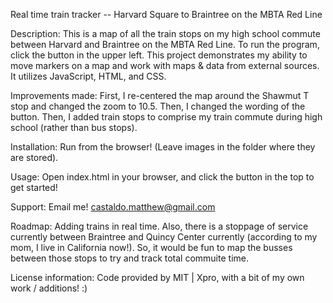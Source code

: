Real time train tracker -- Harvard Square to Braintree on the MBTA Red Line

Description: This is a map of all the train stops on my high school commute between Harvard and Braintree on the MBTA Red Line. To run the program, click the button in the upper left. This project demonstrates my ability to move markers on a map and work with maps & data from external sources. It utilizes JavaScript, HTML, and CSS.

Improvements made: First, I re-centered the map around the Shawmut T stop and changed the zoom to 10.5. Then, I changed the wording of the button. Then, I added train stops to comprise my train commute during high school (rather than bus stops).

Installation: Run from the browser! (Leave images in the folder where they are stored).

Usage: Open index.html in your browser, and click the button in the top to get started!

Support: Email me! castaldo.matthew@gmail.com

Roadmap: Adding trains in real time. Also, there is  a stoppage of service currently between Braintree and Quincy Center currently (according to my mom, I live in California now!). So, it would be fun to map the busses between those stops to try and track total commuite time.

License information: Code provided by MIT | Xpro, with a bit of my own work / additions! :)
